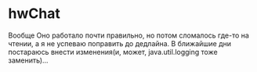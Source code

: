 # hwChat

Вообще
Оно работало почти правильно, но потом сломалось где-то на чтении, а я не успеваю поправить до дедлайна.
В ближайшие дни постараюсь внести изменения(и, может, java.util.logging тоже заменить)...
